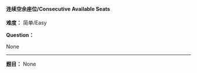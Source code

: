 #### 连续空余座位/Consecutive Available Seats
**难度：** 简单/Easy

**Question：** 

None

------

**题目：** 
None
